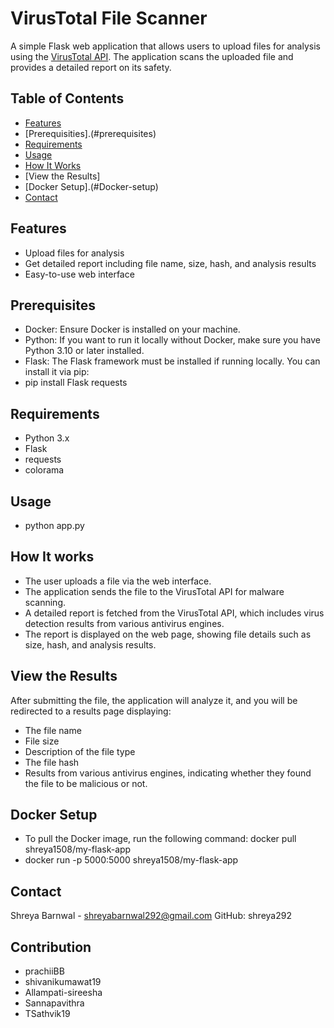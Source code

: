 # VirusTotal File Scanner

A simple Flask web application that allows users to upload files for analysis using the [VirusTotal API](https://www.virustotal.com/). The application scans the uploaded file and provides a detailed report on its safety.

## Table of Contents

- [Features](#features)
- [Prerequisities].(#prerequisites)
- [Requirements](#requirements)
- [Usage](#usage)
- [How It Works](#how-it-works)
- [View the Results]
- [Docker Setup].(#Docker-setup)
- [Contact](#contact)

## Features

- Upload files for analysis
- Get detailed report including file name, size, hash, and analysis results
- Easy-to-use web interface

## Prerequisites
- Docker: Ensure Docker is installed on your machine.
- Python: If you want to run it locally without Docker, make sure you have Python 3.10 or later installed.
- Flask: The Flask framework must be installed if running locally. You can install it via pip:
- pip install Flask requests

## Requirements

- Python 3.x
- Flask
- requests
- colorama

## Usage

- python app.py

## How It works

- The user uploads a file via the web interface.
- The application sends the file to the VirusTotal API for malware scanning.
- A detailed report is fetched from the VirusTotal API, which includes virus detection results from various antivirus engines.
- The report is displayed on the web page, showing file details such as size, hash, and analysis results.

## View the Results

After submitting the file, the application will analyze it, and you will be redirected to a results page displaying:
- The file name
- File size
- Description of the file type
- The file hash
- Results from various antivirus engines, indicating whether they found the file to be malicious or not.

## Docker Setup

- To pull the Docker image, run the following command: docker pull shreya1508/my-flask-app
- docker run -p 5000:5000 shreya1508/my-flask-app

## Contact

Shreya Barnwal - shreyabarnwal292@gmail.com
GitHub: shreya292

## Contribution

- prachiiBB
- shivanikumawat19
- Allampati-sireesha
- Sannapavithra
- TSathvik19


